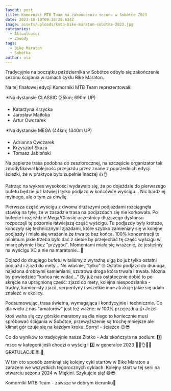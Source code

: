 ```yaml
---
layout: post
title: Komorniki MTB Team na zakończeniu sezonu w Sobótce 2023
date: 2023-10-10T09:38:28.634Z
image: assets/uploads/kmtb-bike-maraton-sobotka-2023.jpg
categories:
  - Aktualności
  - Zawody
tags:
  - Bike Maraton
  - Sobótka
author: ola
---
```

Tradycyjnie na początku października w Sobótce odbyło się zakończenie sezonu ścigania w ramach cyklu Bike Maraton.
<!--more-->

Na tej finałowej edycji Komorniki MTB Team reprezentowali:

✴️Na dystansie CLASSIC (25km; 690m UP)

* Katarzyna Krzycka
* Jarosław Matłoka
* Artur Owczarek

✴️Na dystansie MEGA (44km; 1340m UP)

* Adrianna Owczarek
* Krzysztof Skaza
* Tomasz Jabłoński

Na papierze trasa podobna do zeszłorocznej, na szczęście organizator tak zmodyfikował kolejność przejazdu przez znane z poprzednich edycji ścieżki, że w praktyce było zupełnie inaczej 👍👌

Patrząc na wykres wysokości wydawało się, że po dojeździe do pierwszego bufetu będzie już łatwiej i tylko podjazd w końcówce wyścigu... Nic bardziej mylnego, ale o tym za chwilę.

Pierwsza część wyścigu z dwoma dłuższymi podjazdami rozciągnęła stawkę na tyle, że w zasadzie trasa na podjazdach się nie korkowała. Po bufecie i rozjeździe Mega/Classic uczestnicy dłuższego dystansu rozpoczęli tę pozornie łatwiejszą część wyścigu. Tu podjazdy były krótsze, kończyły się technicznymi zjazdami, które szybko zamieniały się w kolejne podjazdy i miało się wrażenie że trwa to bez końca. 100% koncentracji to minimum jakie trzeba było dać z siebie by przejechać tę część wyścigu w miarę płynnie i bez "przygód". Momentami miało się wrażenie, że jesteśmy na wyścigu XC a nie na maratonie...🤔 

Dojazd do drugiego bufetu witaliśmy z wyraźną ulgą bo już tylko ostatni podjazd i zjazd do mety... No właśnie, "tylko" 🙄 Ostatni podjazd do dłuuuga, najeżona drobnymi kamieniami, szutrowa droga która trwała i trwała. Można by powiedzieć "końca nie widać..." By już nas ostatecznie dobić to po skręcie na upragnioną część: zjazd do mety, kolejna niespodzianka - trudny, kamienisty zjazd, serpentyny i wszelkie inne atrakcje jakie się udało znaleźć w okolicy. 

Podsumowując, trasa świetna, wymagająca i kondycyjnie i technicznie. Co dla wielu z nas "amatorów" jest też ważne: w 100% przejezdna 👍 Jeżeli ktoś waha się czy górskie maratony są dla niego to koniecznie musi spróbować ścigania w Sobótce, przewyższenie są trochę mniejsze ale klimat gór czuje się na każdym kroku. Sorry! - ścieżce 😉😎

Co do wyników to tradycyjnie nasze Złotko -  Ada skończyła na podium: 3️⃣ msce w kategorii jeśli chodzi o wyścig i 2️⃣ w generalce 2023 🥈💪👌🎉🔥 GRATULACJE !!! 🤝

W ten oto sposób zamknął się kolejny cykl startów w Bike Maraton a zarazem we wszystkich tegorocznych cyklach. Kolejny start w tej serii na otwarciu sezonu 2024 w Miękini.  Szykujcie się! 😄😎

Komorniki MTB Team - zawsze w dobrym kierunku🙂 